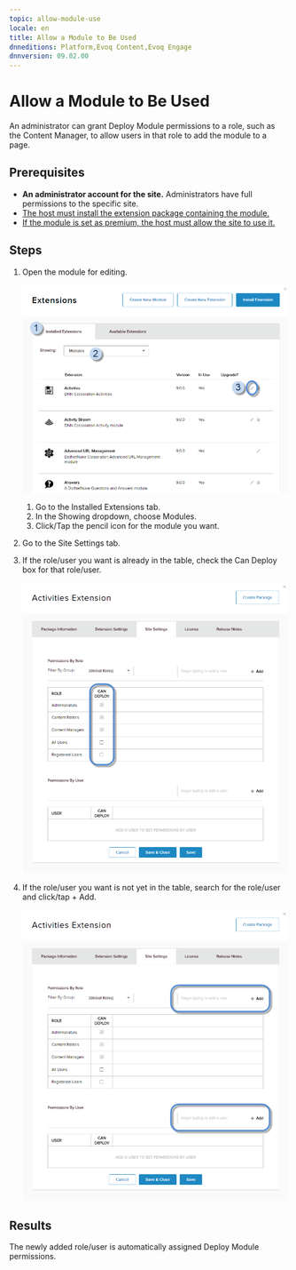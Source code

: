 ```yaml
---
topic: allow-module-use
locale: en
title: Allow a Module to Be Used
dnneditions: Platform,Evoq Content,Evoq Engage
dnnversion: 09.02.00
---
```


# Allow a Module to Be Used

An administrator can grant Deploy Module permissions to a role, such as the Content Manager, to allow users in that role to add the module to a page.

## Prerequisites

*   **An administrator account for the site.** Administrators have full permissions to the specific site.
*   [The host must install the extension package containing the module.](install-extension)
*   [If the module is set as premium, the host must allow the site to use it.](manage-premium-module)

## Steps

1.  Open the module for editing.
    
      
    
    ![Installed Extensions tab > Showing: Modules > click/tap the pencil icon for the module to edit.](img/scr-Extensions-Installed-edit-E90.png)
    
      
    
    1.  Go to the Installed Extensions tab.
    2.  In the Showing dropdown, choose Modules.
    3.  Click/Tap the pencil icon for the module you want.
2.  Go to the Site Settings tab.
3.  If the role/user you want is already in the table, check the Can Deploy box for that role/user.
    
      
    
    ![Check the Can Deploy box for that role/user.](img/scr-Extensions-Edit-SiteSettings-CanDeploy-E90.png)
    
      
    
4.  If the role/user you want is not yet in the table, search for the role/user and click/tap \+ Add.
    
      
    
    ![Search for the role/user and "+ Add".](img/scr-Extensions-Edit-SiteSettings-AddRoleUser-E90.png)
    
      
    

## Results

The newly added role/user is automatically assigned Deploy Module permissions.